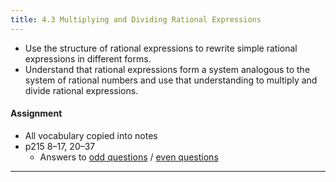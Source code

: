 ```yaml
---
title: 4.3 Multiplying and Dividing Rational Expressions
---
```


- Use the structure of rational expressions to rewrite simple rational expressions in different forms.
- Understand that rational expressions form a system analogous to the system of rational numbers and use that understanding to multiply and divide rational expressions.

#### Assignment

- All vocabulary copied into notes
- p215 8–17, 20–37
  - Answers to [odd questions](/misc/alg2-odd-answers.pdf) / [even questions](/misc/alg2-even-answers.pdf)

---